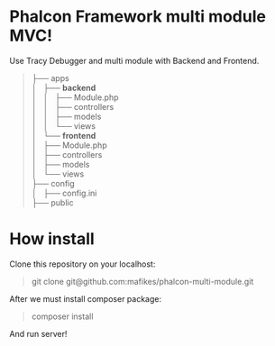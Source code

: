Phalcon Framework multi module MVC!
===
Use Tracy Debugger and multi module with Backend and Frontend.

<blockquote>
├── apps <br>
│   ├── <b>backend</b> <br>
│   │   ├── Module.php <br>
│   │   ├── controllers <br>
│   │   ├── models <br>
│   │   └── views <br>
│   └── <b>frontend</b> <br>
│       ├── Module.php <br>
│       ├── controllers <br>
│       ├── models <br>
│       └── views <br>
├── config <br>
│   ├── config.ini <br>
├── public <br>
</blockquote>

How install
=

Clone this repository on your localhost:
<blockquote>
git clone git@github.com:mafikes/phalcon-multi-module.git
</blockquote>

After we must install composer package:
<blockquote>
composer install
</blockquote>

And run server!

